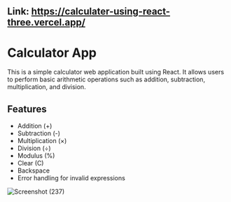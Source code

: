 ## Link: https://calculater-using-react-three.vercel.app/

# Calculator App

This is a simple calculator web application built using React. It allows users to perform basic arithmetic operations such as addition, subtraction, multiplication, and division.

## Features

- Addition (+)
- Subtraction (-)
- Multiplication (×)
- Division (÷)
- Modulus (%)
- Clear (C)
- Backspace
- Error handling for invalid expressions

![Screenshot (237)](https://github.com/OmPrakashMallik2/Calculater-using-react/assets/147716127/3d7209dd-0435-4ca3-ba68-e18f0db9d8f4)
